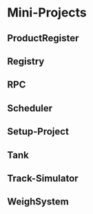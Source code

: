 # Mini-Projects

## ProductRegister
## Registry
## RPC
## Scheduler
## Setup-Project
## Tank
## Track-Simulator
## WeighSystem